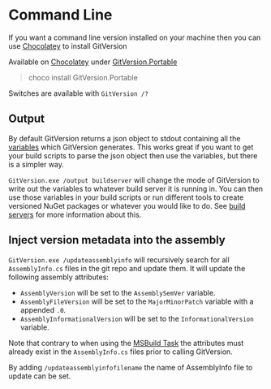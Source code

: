 # Command Line

If you want a command line version installed on your machine then you can use [Chocolatey](http://chocolatey.org) to install GitVersion

Available on [Chocolatey](http://chocolatey.org) under [GitVersion.Portable](http://chocolatey.org/packages/GitVersion.Portable)

 > choco install GitVersion.Portable

Switches are available with `GitVersion /?`

## Output

By default GitVersion returns a json object to stdout containing all the [variables](../more-info/variables.md) which GitVersion generates. This works great if you want to get your build scripts to parse the json object then use the variables, but there is a simpler way.

`GitVersion.exe /output buildserver` will change the mode of GitVersion to write out the variables to whatever build server it is running in. You can then use those variables in your build scripts or run different tools to create versioned NuGet packages or whatever you would like to do. See [build servers](../build-server-support/build-server-support.md) for more information about this.

## Inject version metadata into the assembly
`GitVersion.exe /updateassemblyinfo` will recursively search for all `AssemblyInfo.cs` files in the git repo and update them. 
It will update the following assembly attributes:

* `AssemblyVersion` will be set to the `AssemblySemVer` variable.
* `AssemblyFileVersion` will be set to the `MajorMinorPatch` variable with a appended `.0`.
* `AssemblyInformationalVersion` will be set to the `InformationalVersion` variable.

Note that contrary to when using the [MSBuild Task](msbuild-task.md) the attributes must already exist in the `AssemblyInfo.cs` files prior to calling GitVersion.

By adding `/updateassemblyinfofilename` the name of AssemblyInfo file to update can be set.